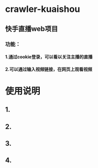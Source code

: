# crawler-kuaishou

## 快手直播web项目
### 功能：
#### 1.通过cookie登录，可以看以关注主播的直播
#### 2.可以通过输入视频链接，在网页上观看视频

# 使用说明
## 1.
## 2.
## 3.
## 4.
